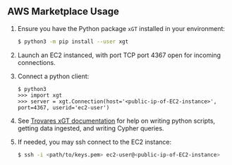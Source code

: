 ## AWS Marketplace Usage

1. Ensure you have the Python package `xGT` installed in your environment:
   ```bash
   $ python3 -m pip install --user xgt
   ```
1. Launch an EC2 instanced, with port TCP port 4367 open for incoming connections.

1. Connect a python client:
   ```
   $ python3
   >>> import xgt
   >>> server = xgt.Connection(host='<public-ip-of-EC2-instance>', port=4367, userid='ec2-user')
   ```

1. See [Trovares xGT documentation](docs.trovares.com) for help on writing python scripts, getting data ingested, and writing Cypher queries.

1. If needed, you may ssh connect to the EC2 instance:
 
   ```bash
   $ ssh -i <path/to/keys.pem> ec2-user@<public-ip-of-EC2-instance>
   ```
